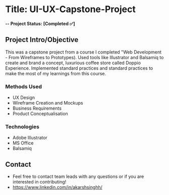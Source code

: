# Title: UI-UX-Capstone-Project




#### -- Project Status: [Completed ✅]

## Project Intro/Objective

This was a capstone project from a course I completed "Web Development - From Wireframes to Prototypes). Used tools like Illustrator and Balsamiq to create and brand a concept, luxurious coffee store called Doppio Experience. Implemented standard practices and standard practices to make the most of my learnings from this course. 

### Methods Used
* UX Design 
* Wireframe Creation and Mockups
* Business Requirements 
* Product Conceptualisation 

### Technologies
* Adobe Illustrator 
* MS Office
* Balsamiq



## Contact

* Feel free to contact team leads with any questions or if you are interested in contributing!
* https://www.linkedin.com/in/akarshsinghh/

